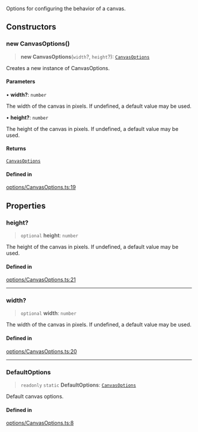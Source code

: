 Options for configuring the behavior of a canvas.

## Constructors

### new CanvasOptions()

> **new CanvasOptions**(`width`?, `height`?): [`CanvasOptions`](CanvasOptions.md)

Creates a new instance of CanvasOptions.

#### Parameters

• **width?**: `number`

The width of the canvas in pixels. If undefined, a default value may be used.

• **height?**: `number`

The height of the canvas in pixels. If undefined, a default value may be used.

#### Returns

[`CanvasOptions`](CanvasOptions.md)

#### Defined in

[options/CanvasOptions.ts:19](https://github.com/avolutions/canvas-painter/blob/main/src/options/CanvasOptions.ts#L19)

## Properties

### height?

> `optional` **height**: `number`

The height of the canvas in pixels. If undefined, a default value may be used.

#### Defined in

[options/CanvasOptions.ts:21](https://github.com/avolutions/canvas-painter/blob/main/src/options/CanvasOptions.ts#L21)

***

### width?

> `optional` **width**: `number`

The width of the canvas in pixels. If undefined, a default value may be used.

#### Defined in

[options/CanvasOptions.ts:20](https://github.com/avolutions/canvas-painter/blob/main/src/options/CanvasOptions.ts#L20)

***

### DefaultOptions

> `readonly` `static` **DefaultOptions**: [`CanvasOptions`](CanvasOptions.md)

Default canvas options.

#### Defined in

[options/CanvasOptions.ts:8](https://github.com/avolutions/canvas-painter/blob/main/src/options/CanvasOptions.ts#L8)
